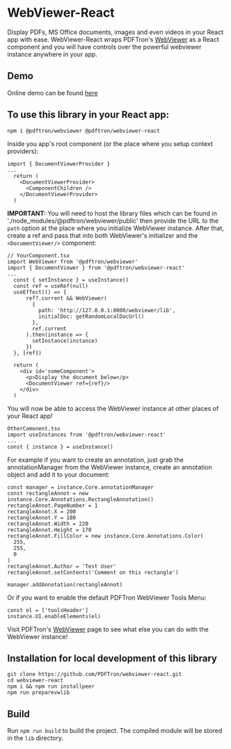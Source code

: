 # WebViewer-React
Display PDFs, MS Office documents, images and even videos in your React app with ease.
WebViewer-React wraps PDFTron's [WebViewer](https://www.pdftron.com/documentation/web/) as a React component and you will have controls over the powerful webviewer instance anywhere in your app.

## Demo
Online demo can be found [here](https://www.pdftron.com/webviewer/demo/) 

## To use this library in your React app:

```
npm i @pdftron/webviewer @pdftron/webviewer-react
```

Inside you app's root component (or the place where you setup context providers):

```
import { DocumentViewerProvider }
...
  return (
    <DocumentViewerProvider>
      <ComponentChildren />
    </DocumentViewerProvider>
  )
```
**IMPORTANT:** You will need to host the library files which can be found in './node_modules/@pdftron/webviewer/public' then provide the URL to the `path` option at the place where you initialize WebViewer instance. 
After that, create a ref and pass that into both WebViewer's initializer and the `<DocumentViewer/>` component:

```
// YourComponent.tsx
import WebViewer from '@pdftron/webviewer'
import { DocumentViewer } from '@pdftron/webviewer-react'
...
  const { setInstance } = useInstance()
  const ref = useRef(null)
  useEffect(() => {
      ref?.current && WebViewer(
        {
          path: 'http://127.0.0.1:8000/webviewer/lib',
          initialDoc: getRandomLocalDocUrl()
        },
        ref.current
      ).then(instance => {
        setInstance(instance)
      })
  }, [ref])

  return (
    <div id='someComponent'>
      <p>Display the document below</p>
      <DocumentViewer ref={ref}/>
    </div>
  )
```

You will now be able to access the WebViewer instance at other places of your React app!

```
OtherComonent.tsx
import useInstances from '@pdftron/webviewer-react'
...
const { instance } = useInstance()
```

For example if you want to create an annotation, just grab the annotationManager from the WebViewer instance, create an annotation object and add it to your document:

```
const manager = instance.Core.annotationManager
const rectangleAnnot = new instance.Core.Annotations.RectangleAnnotation()
rectangleAnnot.PageNumber = 1
rectangleAnnot.X = 200
rectangleAnnot.Y = 180
rectangleAnnot.Width = 220
rectangleAnnot.Height = 170
rectangleAnnot.FillColor = new instance.Core.Annotations.Color(
  255,
  255,
  0
)
rectangleAnnot.Author = 'Test User'
rectangleAnnot.setContents('Comment on this rectangle')

manager.addAnnotation(rectangleAnnot)
```
Or if you want to enable the default PDFTron WebViewer Tools Menu:
```
const el = ['toolsHeader']
instance.UI.enableElements(el)
```
Visit PDFTron's [WebViewer](https://www.pdftron.com/documentation/web/) page to see what else you can do with the WebViewer instance!
## Installation for local development of this library

```
git clone https://github.com/PDFTron/webviewer-react.git
cd webviewer-react
npm i && npm run installpeer
npm run preparevwlib
```

## Build

Run `npm run build` to build the project. The compiled module will be stored in the `lib` directory.
